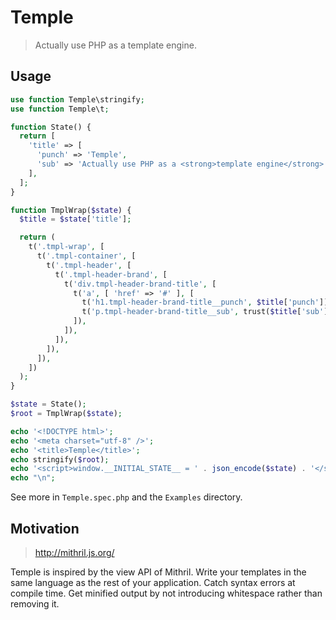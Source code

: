 # Temple

> Actually use PHP as a template engine.

## Usage

```php
use function Temple\stringify;
use function Temple\t;

function State() {
  return [
    'title' => [
      'punch' => 'Temple',
      'sub' => 'Actually use PHP as a <strong>template engine</strong>',
    ],
  ];
}

function TmplWrap($state) {
  $title = $state['title'];

  return (
    t('.tmpl-wrap', [
      t('.tmpl-container', [
        t('.tmpl-header', [
          t('.tmpl-header-brand', [
            t('div.tmpl-header-brand-title', [
              t('a', [ 'href' => '#' ], [
                t('h1.tmpl-header-brand-title__punch', $title['punch']),
                t('p.tmpl-header-brand-title__sub', trust($title['sub'])),
              ]),
            ]),
          ]),
        ]),
      ]),
    ])
  );
}

$state = State();
$root = TmplWrap($state);

echo '<!DOCTYPE html>';
echo '<meta charset="utf-8" />';
echo '<title>Temple</title>';
echo stringify($root);
echo '<script>window.__INITIAL_STATE__ = ' . json_encode($state) . '</script>';
echo "\n";
```

See more in `Temple.spec.php` and the `Examples` directory.

## Motivation

> http://mithril.js.org/

Temple is inspired by the view API of Mithril. Write your templates in the same
language as the rest of your application. Catch syntax errors at compile time.
Get minified output by not introducing whitespace rather than removing it.
